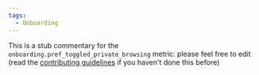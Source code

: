 ```yaml
---
tags:
  - Onboarding
---
```


This is a stub commentary for the `onboarding.pref_toggled_private_browsing` metric: please feel free to edit (read the
[contributing guidelines](https://github.com/mozilla/glean-annotations/blob/main/CONTRIBUTING.md)
if you haven't done this before)
